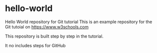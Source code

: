 # hello-world
Hello World repository for Git tutorial
This is an example repository for the Git tutoial on https://www.w3schools.com

This repository is built step by step in the tutorial.

It no includes steps for GitHub
